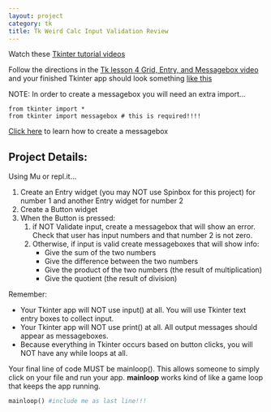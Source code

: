 ```yaml
---
layout: project
category: tk
title: Tk Weird Calc Input Validation Review
---
```


Watch these [Tkinter tutorial videos](https://drive.google.com/open?id=1gb9k1pepJA0bC8QmTcXv03PY7UyIBypb)

Follow the directions in the [Tk lesson 4 Grid, Entry, and Messagebox video](https://drive.google.com/file/d/18mbOExKqetH_uKfzx0EoMf6QpucpWVGk/view?usp=sharing) and your finished Tkinter app should look something [like this](https://drive.google.com/file/d/1E0xU9b5N5_I6BCC73QEDc8hZNQA_W_WT/view)

NOTE: In order to create a messagebox you will need an extra import…
```
from tkinter import *
from tkinter import messagebox # this is required!!!!
```

[Click here](https://www.javatpoint.com/python-tkinter-messagebox) to learn how to create a messagebox

## Project Details:

Using Mu or repl.it...

1. Create an Entry widget (you may NOT use Spinbox for this project) for number 1 and another Entry widget for number 2
2. Create a Button widget
3. When the Button is pressed:
   1. if NOT Validate input, create a messagebox that will show an error. Check that user has input numbers and that number 2 is not zero.
   1. Otherwise, if input is valid create messageboxes that will show info:
      - Give the sum of the two numbers
      - Give the difference between the two numbers
      - Give the product of the two numbers (the result of multiplication)
      - Give the quotient (the result of division)


Remember:
  - Your Tkinter app will NOT use input() at all. You will use Tkinter text entry boxes to collect input.
  - Your Tkinter app will NOT use print() at all. All output messages should appear as messageboxes.
  - Because everything in Tkinter occurs based on button clicks, you will NOT have any while loops at all.


Your final line of code MUST be mainloop(). This allows someone to simply click on your file and run your app. **mainloop** works kind of like a game loop that keeps the app running.
```python
mainloop() #include me as last line!!!
```
